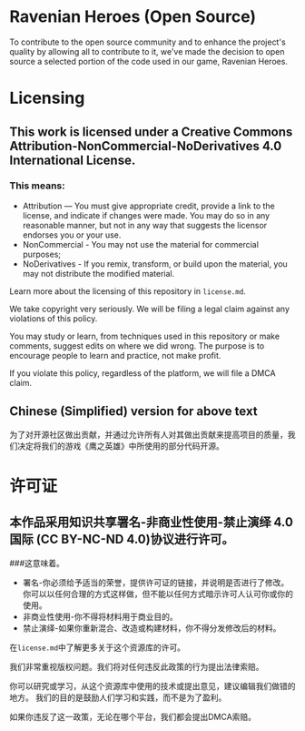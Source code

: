 # Ravenian Heroes (Open Source)
To contribute to the open source community and to enhance the project's quality by allowing all to contribute to it, we've made the decision to open source a selected portion of the code used in our game, Ravenian Heroes.

# Licensing
## This work is licensed under a Creative Commons Attribution-NonCommercial-NoDerivatives 4.0 International License.
### This means:
 - Attribution — You must give appropriate credit, provide a link to the license, and indicate if changes were made. You may do so in any reasonable manner, but not in any way that suggests the licensor endorses you or your use.
 - NonCommercial - You may not use the material for commercial purposes;
 - NoDerivatives - If you remix, transform, or build upon the material, you may not distribute the modified material.

Learn more about the licensing of this repository in ``license.md``.

We take copyright very seriously. We will be filing a legal claim against any violations of this policy.

You may study or learn, from techniques used in this repository or make comments, suggest edits on where we did wrong.
The purpose is to encourage people to learn and practice, not make profit.

If you violate this policy, regardless of the platform, we will file a DMCA claim.

## Chinese (Simplified) version for above text
为了对开源社区做出贡献，并通过允许所有人对其做出贡献来提高项目的质量，我们决定将我们的游戏《鹰之英雄》中所使用的部分代码开源。

# 许可证
## 本作品采用知识共享署名-非商业性使用-禁止演绎 4.0 国际 (CC BY-NC-ND 4.0)协议进行许可。
###这意味着。
 - 署名-你必须给予适当的荣誉，提供许可证的链接，并说明是否进行了修改。你可以以任何合理的方式这样做，但不能以任何方式暗示许可人认可你或你的使用。
 - 非商业性使用-你不得将材料用于商业目的。
 - 禁止演绎-如果你重新混合、改造或构建材料，你不得分发修改后的材料。

在``license.md``中了解更多关于这个资源库的许可。

我们非常重视版权问题。我们将对任何违反此政策的行为提出法律索赔。

你可以研究或学习，从这个资源库中使用的技术或提出意见，建议编辑我们做错的地方。
我们的目的是鼓励人们学习和实践，而不是为了盈利。

如果你违反了这一政策，无论在哪个平台，我们都会提出DMCA索赔。
